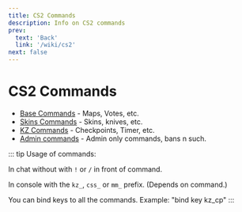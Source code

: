 ```yaml
---
title: CS2 Commands
description: Info on CS2 commands
prev: 
  text: 'Back'
  link: '/wiki/cs2'
next: false
---
```


# CS2 Commands

- [Base Commands](/wiki/cs2/commands/help) - Maps, Votes, etc.
- [Skins Commands](/wiki/cs2/commands/skins) - Skins, knives, etc.
- [KZ Commands](/wiki/cs2/commands/kz-help) - Checkpoints, Timer, etc.
- [Admin commands](/wiki/cs2/commands/admin-help) - Admin only commands, bans n such.

::: tip
Usage of commands:

In chat without with `!` or `/` in front of command.

In console with the `kz_`, `css_` or `mm_` prefix. (Depends on command.)

You can bind keys to all the commands. Example: "bind key kz_cp"
:::
